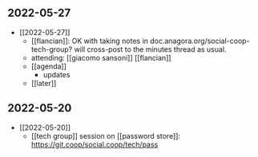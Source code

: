 
## 2022-05-27
- [[2022-05-27]]
  - [[flancian]]: OK with taking notes in doc.anagora.org/social-coop-tech-group? will cross-post to the minutes thread as usual.
  - attending: [[giacomo sansoni]] [[flancian]] 
  - [[agenda]]
      - updates
  - [[later]]

## 2022-05-20
- [[2022-05-20]]
  - [[tech group]] session on [[password store]]: https://git.coop/social.coop/tech/pass


